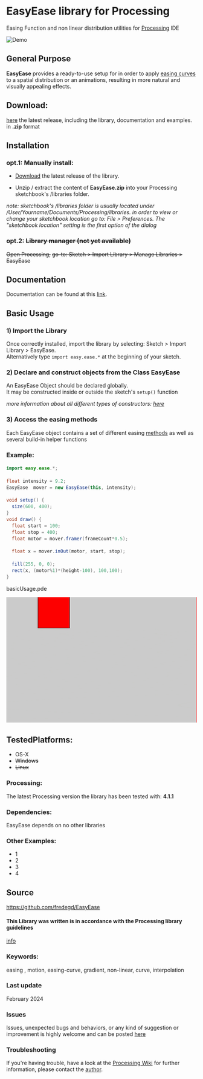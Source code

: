 # EasyEase library for Processing
Easing Function and non linear distribution utilities for  [Processing](https://processing.org/) IDE

![Demo](./images/promoBanner.gif)

## General Purpose 

**EasyEase** provides a ready-to-use setup for in order to apply [easing curves](#easing-curves) to a spatial distribution or an animations, resulting in more natural and visually appealing effects.



## Download:

[here](https://github.com/fredegd/EasyEase/releases) the latest release, including the library, documentation and examples. in **.zip** format


## Installation



### opt.1: Manually install:

- [Download]("https://github.com/fredegd/EasyEase/releases") the latest release of the library.

- Unzip / extract the content of **EasyEase.zip** into your Processing sketchbook's /libraries folder.

*note: sketchbook's /libraries folder is usually located under /User/Yourname/Documents/Processing/libraries.
in order to view or change your sketchbook location go to:
File > Preferences. 
The "sketchbook location" setting is the first option of the dialog*

###  opt.2: ~~Library manager (not yet available)~~
~~Open Processing,~~
~~go-to: Sketch > Import Library > Manage Libraries > EasyEase~~



## Documentation

Documentation can be found at this [link](https://fredegd.github.io/EasyEase).



## Basic Usage

### 1) Import the Library

Once correctly installed, import the library by selecting: Sketch > Import Library > EasyEase.  
Alternatively type `import easy.ease.*` at the beginning of your sketch.

### 2) Declare and construct objects from the Class EasyEase

An EasyEase Object should be declared globally.  
It may be constructed inside or outside the sketch's `setup()` function

_more information about all different types of constructors: [here](./constructors.md)_

### 3) Access the easing methods

Each EasyEase object contains a set of different easing [methods](./methods.md) as well as several build-in helper functions

### Example:

```java
import easy.ease.*;

float intensity = 9.2;
EasyEase  mover = new EasyEase(this, intensity);

void setup() {
  size(600, 400);
}
void draw() {
  float start = 100;
  float stop = 400;
  float motor = mover.framer(frameCount*0.5);
  
  float x = mover.inOut(motor, start, stop);
  
  fill(255, 0, 0);
  rect(x, (motor%1)*(height-100), 100,100);
}
```

<div class="exampleWindow">
  <div class="title">
      <div class="dot red"></div>
      <div class="dot amber"></div>
      <div class="dot green"></div>
      <p >basicUsage.pde</p>
  </div>

![Basic Usage](images/basic_usage_00.gif)

</div>




## TestedPlatforms:

- OS-X
- ~~Windows~~
- ~~Linux~~

### Processing:

The latest Processing version the library has been tested with: **4.1.1** 



### Dependencies:

EasyEase depends on no other libraries



### Other Examples:

- 1
- 2
- 3
- 4



## Source

https://github.com/fredegd/EasyEase



#### This Library was written is in accordance with the Processing library guidelines

 [info](https://github.com/benfry/processing4/wiki/Library-Guidelines)



### Keywords:

easing ,  motion,  easing-curve,  gradient,  non-linear,  curve, interpolation



### Last update

February 2024




### Issues

Issues, unexpected bugs and behaviors, or any kind of suggestion or improvement is highly welcome and can be posted [here](https://github.com/fredegd/EasyEase/issues)



### Troubleshooting

If you're having trouble, have a look at the [Processing Wiki](https://github.com/processing/processing/wiki/How-to-Install-a-Contributed-Library) for further information, please contact the  [author](https://fredegd.dev).

